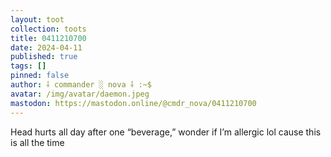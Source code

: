 ```yaml
---
layout: toot
collection: toots
title: 0411210700
date: 2024-04-11
published: true
tags: []
pinned: false
author: ⸸ commander ░ nova ⸸ :~$
avatar: /img/avatar/daemon.jpeg
mastodon: https://mastodon.online/@cmdr_nova/0411210700
---
```


Head hurts all day after one “beverage,” wonder if I’m allergic lol cause this is all the time
